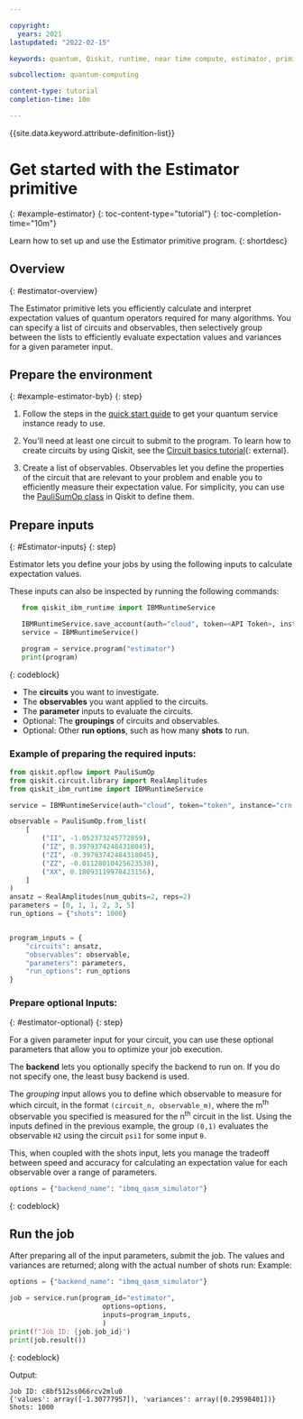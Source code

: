 ```yaml
---

copyright:
  years: 2021
lastupdated: "2022-02-15"

keywords: quantum, Qiskit, runtime, near time compute, estimator, primitive

subcollection: quantum-computing

content-type: tutorial
completion-time: 10m

---
```


{{site.data.keyword.attribute-definition-list}}

# Get started with the Estimator primitive
{: #example-estimator}
{: toc-content-type="tutorial"}
{: toc-completion-time="10m"}

Learn how to set up and use the Estimator primitive program.
{: shortdesc}

## Overview
{: #estimator-overview}

The Estimator primitive lets you efficiently calculate and interpret expectation values of quantum operators required for many algorithms. You can specify a list of circuits and observables, then selectively group between the lists to efficiently evaluate expectation values and variances for a given parameter input.  


## Prepare the environment
{: #example-estimator-byb}
{: step}

1. Follow the steps in the [quick start guide](/docs/quantum-computing?topic=quantum-computing-quickstart) to get your quantum service instance ready to use.

2. You'll need at least one circuit to submit to the program. To learn how to create circuits by using Qiskit, see the [Circuit basics tutorial](https://qiskit.org/documentation/tutorials/circuits/01_circuit_basics.html){: external}.

3. Create a list of observables. Observables let you define the properties of the circuit that are relevant to your problem and enable you to efficiently measure their expectation value. For simplicity, you can use the [PauliSumOp class](https://qiskit.org/documentation/stubs/qiskit.opflow.primitive_ops.html#module-qiskit.opflow.primitive_ops) in Qiskit to define them.

## Prepare inputs
{: #Estimator-inputs}
{: step}

Estimator lets you define your jobs by using the following inputs to calculate expectation values.

These inputs can also be inspected by running the following commands:

```Python
   from qiskit_ibm_runtime import IBMRuntimeService

   IBMRuntimeService.save_account(auth="cloud", token=<API Token>, instance=<IBM Cloud CRN or Service Name>)
   service = IBMRuntimeService()

   program = service.program("estimator")
   print(program)
```
  {: codeblock}


* The **circuits** you want to investigate.
* The **observables** you want applied to the circuits.
* The **parameter** inputs to evaluate the circuits.
* Optional: The **groupings** of circuits and observables.
* Optional: Other **run options**, such as how many **shots** to run.

### Example of preparing the required inputs:

```Python
from qiskit.opflow import PauliSumOp
from qiskit.circuit.library import RealAmplitudes
from qiskit_ibm_runtime import IBMRuntimeService

service = IBMRuntimeService(auth="cloud", token="token", instance="crn:v1:staging:public:quantum-computing:us-east:a/78d9efd23fdb4894837f663626efb744:7d4e1bd0-b3e1-415b-b601-5fc8b38de8b2::", url="https://cloud.ibm.com")

observable = PauliSumOp.from_list(
    [
        ("II", -1.052373245772859),
        ("IZ", 0.39793742484318045),
        ("ZI", -0.39793742484318045),
        ("ZZ", -0.01128010425623538),
        ("XX", 0.18093119978423156),
    ]
)
ansatz = RealAmplitudes(num_qubits=2, reps=2)
parameters = [0, 1, 1, 2, 3, 5]
run_options = {"shots": 1000}


program_inputs = {
    "circuits": ansatz,
    "observables": observable,
    "parameters": parameters,
    "run_options": run_options
}
```

### Prepare optional Inputs:
{: #estimator-optional}
{: step}

For a given parameter input for your circuit, you can use these optional parameters that allow you to optimize your job execution.

The **backend** lets you optionally specify the backend to run on.  If you do not specify one, the least busy backend is used.

The *grouping* input allows you to define which observable to measure for which circuit, in the format `(circuit_n, observable_m)`, where the m<sup>th</sup> observable you specified is measured for the n<sup>th</sup> circuit in the list. Using the inputs defined in the previous example, the group `(0,1)` evaluates the observable `H2` using the circuit `psi1` for some input `θ`.

This, when coupled with the shots input, lets you manage the tradeoff between speed and accuracy for calculating an expectation value for each observable over a range of parameters.

```Python
options = {"backend_name": "ibmq_qasm_simulator"}
```
{: codeblock}

## Run the job

After preparing all of the input parameters, submit the job.  The values and variances are returned; along with the actual number of shots run:
Example:

```Python
options = {"backend_name": "ibmq_qasm_simulator"}

job = service.run(program_id="estimator",
                       options=options,
                       inputs=program_inputs,
                       )
print(f"Job ID: {job.job_id}")
print(job.result())
```
{: codeblock}

Output:

```text
Job ID: c8bf512ss066rcv2mlu0
{'values': array([-1.30777957]), 'variances': array([0.29598401])}
Shots: 1000
```
